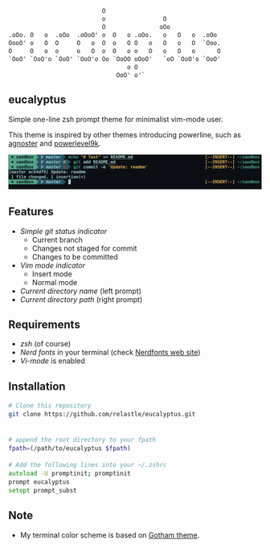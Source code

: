 ```
                          O
                          o                O
                          O               oOo
.oOo. O   o  .oOo  .oOoO' o  O   o .oOo.   o   O   o  .oOo
OooO' o   O  O     O   o  O  o   O O   o   O   o   O  `Ooo.
O     O   o  o     o   O  o  O   o o   O   o   O   o      O
`OoO' `OoO'o `OoO' `OoO'o Oo `OoOO oOoO'   `oO `OoO'o `OoO'
                                 o O
                              OoO' o'`
```


eucalyptus
---

Simple one-line zsh prompt theme for minimalist vim-mode user.

This theme is inspired by other themes introducing powerline,
such as [agnoster](https://github.com/agnoster/agnoster-zsh-theme) and
[powerlevel9k](https://github.com/bhilburn/powerlevel9k).

![](./resources/sample.png)

Features
---

- *Simple git status indicator*
    - Current branch
    - Changes not staged for commit
    - Changes to be committed
- *Vim mode indicator*
    - Insert mode
    - Normal mode
- *Current directory name* (left prompt)
- *Current directory path* (right prompt)

Requirements
---

- *zsh* (of course)
- *Nerd fonts* in your terminal (check [Nerdfonts web site](https://nerdfonts.com))
- *Vi-mode* is enabled


Installation
---

```zsh
# Clone this repository
git clone https://github.com/relastle/eucalyptus.git


# append the root directory to your fpath
fpath=(/path/to/eucalyptus $fpath)

# Add the following lines into your ~/.zshrc
autoload -U promptinit; promptinit
prompt eucalyptus
setopt prompt_subst
```

Note
---

- My terminal color scheme is based on [Gotham theme](https://github.com/whatyouhide/gotham-contrib).
